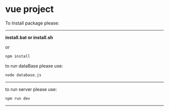 # vue project

To Install package please:

***
**install.bat or install.sh**

or

```sh
npm install
```

to run dataBase please use:

```sh
node database.js
```
***
to run server please use:

```sh
npm run dev
```
***